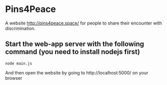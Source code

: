 # Pins4Peace
A website http://pins4peace.space/ for people to share their encounter with discrimination.

## Start the web-app server with the following command (you need to install nodejs first)
`````shell
node main.js
`````

And then open the website by going to http://localhost:5000/ on your browser
